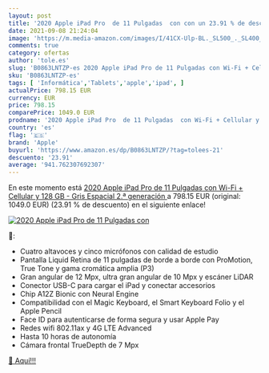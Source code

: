 ```yaml
---
layout: post
title: '2020 Apple iPad Pro  de 11 Pulgadas  con con un 23.91 % de descuento'
date: 2021-09-08 21:24:04
image: 'https://m.media-amazon.com/images/I/41CX-Ulp-BL._SL500_._SL400_.jpg'
comments: true
category: ofertas
author: 'tole.es'
slug: 'B0863LNTZP-es 2020 Apple iPad Pro de 11 Pulgadas con Wi-Fi + Cellular y...'
sku: 'B0863LNTZP-es'
tags: [ 'Informática','Tablets','apple','ipad', ]
actualPrice: 798.15 EUR
currency: EUR
price: 798.15
comparePrice: 1049.0 EUR
prodname: '2020 Apple iPad Pro  de 11 Pulgadas  con Wi-Fi + Cellular y 128 GB  - Gris Espacial  2.ª generación '
country: 'es'
flag: '🇪🇸'
brand: 'Apple'
buyurl: 'https://www.amazon.es/dp/B0863LNTZP/?tag=tolees-21'
descuento: '23.91'
average: '941.762307692307'
---
```


En este momento está [2020 Apple iPad Pro  de 11 Pulgadas  con Wi-Fi + Cellular y 128 GB  - Gris Espacial  2.ª generación ](https://www.amazon.es/dp/B0863LNTZP/?tag=tolees-21) a 798.15 EUR (original: 1049.0 EUR) (23.91 %  de descuento) en el siguiente enlace!

[![2020 Apple iPad Pro  de 11 Pulgadas  con](https://m.media-amazon.com/images/I/41CX-Ulp-BL._SL500_._SL400_.jpg)](https://www.amazon.es/dp/B0863LNTZP/?tag=tolees-21)

🔎:

- Cuatro altavoces y cinco micrófonos con calidad de estudio
- Pantalla Liquid Retina de 11 pulgadas de borde a borde con ProMotion, True Tone y gama cromática amplia (P3)
- Gran angular de 12 Mpx, ultra gran angular de 10 Mpx y escáner LiDAR
- Conector USB-C para cargar el iPad y conectar accesorios
- Chip A12Z Bionic con Neural Engine
- Compatibilidad con el Magic Keyboard, el Smart Keyboard Folio y el Apple Pencil
- Face ID para autenticarse de forma segura y usar Apple Pay
- Redes wifi 802.11ax y 4G LTE Advanced
- Hasta 10 horas de autonomía
- Cámara frontal TrueDepth de 7 Mpx

[🛒 Aquí!!!](https://www.amazon.es/dp/B0863LNTZP/?tag=tolees-21)
